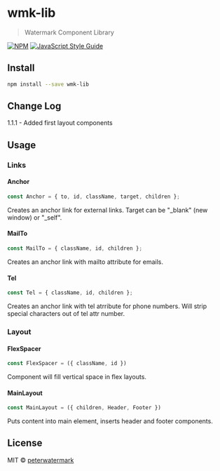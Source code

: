 # wmk-lib

> Watermark Component Library

[![NPM](https://img.shields.io/npm/v/wmk-lib.svg)](https://www.npmjs.com/package/wmk-lib) [![JavaScript Style Guide](https://img.shields.io/badge/code_style-standard-brightgreen.svg)](https://standardjs.com)

## Install

```bash
npm install --save wmk-lib
```

## Change Log
  1.1.1 - Added first layout components

## Usage

### Links

#### Anchor

```jsx
const Anchor = { to, id, className, target, children };
```

Creates an anchor link for external links.
Target can be "\_blank" (new window) or "\_self".

#### MailTo

```jsx
const MailTo = { className, id, children };
```

Creates an anchor link with mailto attribute for emails.

#### Tel

```jsx
const Tel = { className, id, children };
```

Creates an anchor link with tel atrribute for phone numbers.
Will strip special characters out of tel attr number.

### Layout

#### FlexSpacer
```jsx
const FlexSpacer = ({ className, id })
```
Component will fill vertical space in flex layouts.

#### MainLayout
```jsx
const MainLayout = ({ children, Header, Footer }) 
```

Puts content into main element, 
inserts header and footer components.

## License

MIT © [peterwatermark](https://github.com/peterwatermark)
